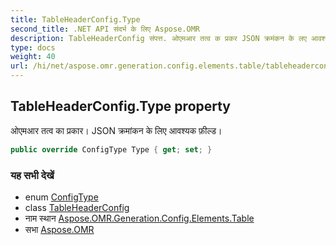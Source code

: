 ```yaml
---
title: TableHeaderConfig.Type
second_title: .NET API संदर्भ के लिए Aspose.OMR
description: TableHeaderConfig संपत्त. ओएमआर तत्व क प्रकर JSON क्रमंकन के लए आवश्यक फ़ल्ड
type: docs
weight: 40
url: /hi/net/aspose.omr.generation.config.elements.table/tableheaderconfig/type/
---
```

## TableHeaderConfig.Type property

ओएमआर तत्व का प्रकार। JSON क्रमांकन के लिए आवश्यक फ़ील्ड।

```csharp
public override ConfigType Type { get; set; }
```

### यह सभी देखें

* enum [ConfigType](../../../aspose.omr.generation.config.enums/configtype/)
* class [TableHeaderConfig](../)
* नाम स्थान [Aspose.OMR.Generation.Config.Elements.Table](../../tableheaderconfig/)
* सभा [Aspose.OMR](../../../)


